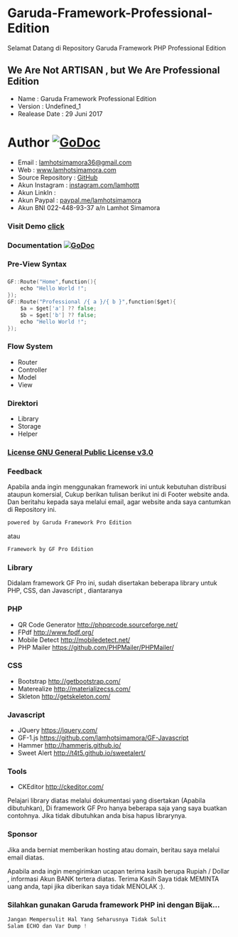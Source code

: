 # Garuda-Framework-Professional-Edition
Selamat Datang di Repository Garuda Framework PHP Professional Edition

## We Are Not ARTISAN , but We Are Professional Edition 

* Name                : Garuda Framework Professional Edition
* Version           	: Undefined_1 
* Realease Date    	: 29 Juni 2017
# Author [![GoDoc](https://img.shields.io/twitter/url/http/shields.io.svg?style=social)](https://www.lamhotsimamora.com/) 
* Email            	: lamhotsimamora36@gmail.com 
* Web              	: <a href="https://lamhotsimamora.com" target="_blank">www.lamhotsimamora.com</a>
* Source Repository 	: </strong> <a href="https://github.com/lamhotsimamora/Garuda-Framework-Professional-Edition" target="_blank">GitHub</a>
* Akun Instagram      : <a href="https://www.instagram.com/lamhottt/" target="_blank">instagram.com/lamhottt</a>
* Akun LinkIn 		: <a href="#"></a>
* Akun Paypal         : <a href="https://www.paypal.me/lamhotsimamora" target="_blank">paypal.me/lamhotsimamora</a>
* Akun BNI 022-448-93-37 a/n Lamhot Simamora


### Visit Demo <a href="https://garudaframeworkpro.lamhotsimamora.com" target="_blank">click</a>

### Documentation [![GoDoc](http://img.shields.io/badge/go-documentation-blue.svg?style=flat-square)](https://garudaframeworkpro.lamhotsimamora.com/dokumentasi/) 

### Pre-View Syntax
### 
```go  
GF::Route("Home",function(){
	echo "Hello World !";
});
GF::Route("Professional /{ a }/{ b }",function($get){
	$a = $get['a'] ?? false;
	$b = $get['b'] ?? false;
	echo "Hello World !";
});
```

### Flow System
* Router 
* Controller
* Model
* View

### Direktori 
* Library
* Storage
* Helper

### <a href="https://raw.githubusercontent.com/lamhotsimamora/Garuda-Framework-Professional-Edition/master/LICENSE" target="_blank">License GNU General Public License v3.0</a>

### Feedback 
Apabila anda ingin menggunakan framework ini untuk kebutuhan  distribusi ataupun komersial, Cukup berikan tulisan berikut ini di Footer website anda. Dan beritahu kepada saya melalui email, agar website anda saya cantumkan di Repository ini.
```go 
powered by Garuda Framework Pro Edition 
```
atau
```go 
Framework by GF Pro Edition  
```

### Library
Didalam framework GF Pro ini, sudah disertakan beberapa library untuk PHP, CSS, dan Javascript , diantaranya

### PHP
* QR Code Generator http://phpqrcode.sourceforge.net/
* FPdf http://www.fpdf.org/
* Mobile Detect http://mobiledetect.net/
* PHP Mailer https://github.com/PHPMailer/PHPMailer/

### CSS
* Bootstrap http://getbootstrap.com/
* Materealize http://materializecss.com/
* Skleton http://getskeleton.com/

### Javascript
* JQuery https://jquery.com/
* GF-1.js https://github.com/lamhotsimamora/GF-Javascript
* Hammer http://hammerjs.github.io/
* Sweet Alert http://t4t5.github.io/sweetalert/

### Tools
* CKEditor http://ckeditor.com/

Pelajari library diatas melalui dokumentasi yang disertakan (Apabila dibutuhkan), Di framework GF Pro hanya beberapa saja yang saya buatkan contohnya. Jika tidak dibutuhkan anda bisa hapus librarynya. 

### Sponsor
Jika anda berniat memberikan hosting atau domain, beritau saya melalui email diatas.


Apabila anda ingin mengirimkan ucapan terima kasih berupa Rupiah / Dollar , informasi Akun BANK tertera diatas. Terima Kasih
Saya tidak MEMINTA uang anda, tapi jika diberikan saya tidak MENOLAK :).

### Silahkan gunakan Garuda framework PHP ini dengan Bijak...

```go 
Jangan Mempersulit Hal Yang Seharusnya Tidak Sulit
Salam ECHO dan Var Dump !
```
